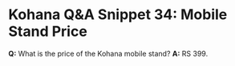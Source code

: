 # Kohana Q&A Snippet 34: Mobile Stand Price
**Q:** What is the price of the Kohana mobile stand?
**A:** RS 399.